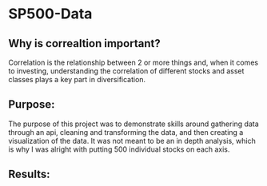 # SP500-Data

## Why is correaltion important?

Correlation is the relationship between 2 or more things and, when it comes to investing, understanding the correlation of different stocks and asset classes plays a key part in diversification. 


## Purpose:

The purpose of this project was to demonstrate skills around gathering data through an api, cleaning and transforming the data, and then creating a visualization of the data. It was not meant to be an in depth analysis, which is why I was alright with putting 500 individual stocks on each axis.

## Results:
